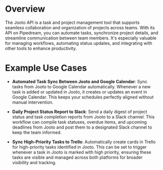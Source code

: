 # Overview

The Jooto API is a task and project management tool that supports seamless collaboration and organization of projects across teams. With its API on Pipedream, you can automate tasks, synchronize project details, and streamline communication between team members. It's especially valuable for managing workflows, automating status updates, and integrating with other tools to enhance productivity.

# Example Use Cases

- **Automated Task Sync Between Jooto and Google Calendar**: Sync tasks from Jooto to Google Calendar automatically. Whenever a new task is added or updated in Jooto, it creates or updates an event in Google Calendar. This keeps your schedules perfectly aligned without manual intervention.

- **Daily Project Status Report to Slack**: Send a daily digest of project status and task completion reports from Jooto to a Slack channel. This workflow can compile task statuses, overdue items, and upcoming deadlines from Jooto and post them to a designated Slack channel to keep the team informed.

- **Sync High-Priority Tasks to Trello**: Automatically create cards in Trello for high-priority tasks identified in Jooto. This can be set to trigger whenever a task in Jooto is marked with high priority, ensuring these tasks are visible and managed across both platforms for broader visibility and tracking.
